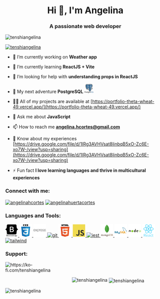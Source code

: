 <h1 align="center">Hi 👋, I'm Angelina</h1>
<h3 align="center">A passionate web developer</h3>

<p align="left"> <img src="https://komarev.com/ghpvc/?username=tenshiangelina&label=Profile%20views&color=0e75b6&style=flat" alt="tenshiangelina" /> </p>

<p align="left"> <a href="https://github.com/ryo-ma/github-profile-trophy"><img src="https://github-profile-trophy.vercel.app/?username=tenshiangelina" alt="tenshiangelina" /></a> </p>

- 🔭 I’m currently working on **Weather app**

- 🌱 I’m currently learning **ReactJS + Vite**

- 🤝 I’m looking for help with **understanding props in ReactJS**

- 🌸 My next adventure **PostgreSQL** <img src="https://raw.githubusercontent.com/devicons/devicon/master/icons/postgresql/postgresql-original-wordmark.svg" alt="postgresql" width="30" height="30"/>

- 👨‍💻 All of my projects are available at [https://portfolio-theta-wheat-49.vercel.app/](https://portfolio-theta-wheat-49.vercel.app/)

- 💬 Ask me about **JavaScript**

- 📫 How to reach me **angelina.hcortes@gmail.com**

- 📄 Know about my experiences [https://drive.google.com/file/d/1IRg3AVHVsat8linbqB5xO-Zc6E-xo7W-/view?usp=sharing](https://drive.google.com/file/d/1IRg3AVHVsat8linbqB5xO-Zc6E-xo7W-/view?usp=sharing)

- ⚡ Fun fact **I love learning languages and thrive in multicultural experiences**

<h3 align="left">Connect with me:</h3>
<p align="left">
<a href="https://twitter.com/angelinahcortes" target="blank"><img align="center" src="https://raw.githubusercontent.com/rahuldkjain/github-profile-readme-generator/master/src/images/icons/Social/twitter.svg" alt="angelinahcortes" height="30" width="40" /></a>
<a href="https://linkedin.com/in/angelinahuertacortes" target="blank"><img align="center" src="https://raw.githubusercontent.com/rahuldkjain/github-profile-readme-generator/master/src/images/icons/Social/linked-in-alt.svg" alt="angelinahuertacortes" height="30" width="40" /></a>
</p>

<h3 align="left">Languages and Tools:</h3>
<p align="left"> <a href="https://getbootstrap.com" target="_blank" rel="noreferrer"> <img src="https://raw.githubusercontent.com/devicons/devicon/master/icons/bootstrap/bootstrap-plain-wordmark.svg" alt="bootstrap" width="40" height="40"/> </a> <a href="https://www.w3schools.com/css/" target="_blank" rel="noreferrer"> <img src="https://raw.githubusercontent.com/devicons/devicon/master/icons/css3/css3-original-wordmark.svg" alt="css3" width="40" height="40"/> </a> <a href="https://expressjs.com" target="_blank" rel="noreferrer"> <img src="https://raw.githubusercontent.com/devicons/devicon/master/icons/express/express-original-wordmark.svg" alt="express" width="40" height="40"/> </a> <a href="https://git-scm.com/" target="_blank" rel="noreferrer"> <img src="https://www.vectorlogo.zone/logos/git-scm/git-scm-icon.svg" alt="git" width="40" height="40"/> </a> <a href="https://www.w3.org/html/" target="_blank" rel="noreferrer"> <img src="https://raw.githubusercontent.com/devicons/devicon/master/icons/html5/html5-original-wordmark.svg" alt="html5" width="40" height="40"/> </a> <a href="https://developer.mozilla.org/en-US/docs/Web/JavaScript" target="_blank" rel="noreferrer"> <img src="https://raw.githubusercontent.com/devicons/devicon/master/icons/javascript/javascript-original.svg" alt="javascript" width="40" height="40"/> </a> <a href="https://jestjs.io" target="_blank" rel="noreferrer"> <img src="https://www.vectorlogo.zone/logos/jestjsio/jestjsio-icon.svg" alt="jest" width="40" height="40"/> </a> <a href="https://www.mongodb.com/" target="_blank" rel="noreferrer"> <img src="https://raw.githubusercontent.com/devicons/devicon/master/icons/mongodb/mongodb-original-wordmark.svg" alt="mongodb" width="40" height="40"/> </a> <a href="https://www.mysql.com/" target="_blank" rel="noreferrer"> <img src="https://raw.githubusercontent.com/devicons/devicon/master/icons/mysql/mysql-original-wordmark.svg" alt="mysql" width="40" height="40"/> </a> <a href="https://nodejs.org" target="_blank" rel="noreferrer"> <img src="https://raw.githubusercontent.com/devicons/devicon/master/icons/nodejs/nodejs-original-wordmark.svg" alt="nodejs" width="40" height="40"/> </a> <a href="https://reactjs.org/" target="_blank" rel="noreferrer"> <img src="https://raw.githubusercontent.com/devicons/devicon/master/icons/react/react-original-wordmark.svg" alt="react" width="40" height="40"/> </a> <a href="https://tailwindcss.com/" target="_blank" rel="noreferrer"> <img src="https://www.vectorlogo.zone/logos/tailwindcss/tailwindcss-icon.svg" alt="tailwind" width="40" height="40"/> </a> </p>

<h3 align="left">Support:</h3>
<p><a href="https://ko-fi.com/https://ko-fi.com/tenshiangelina"> <img align="left" src="https://cdn.ko-fi.com/cdn/kofi3.png?v=3" height="50" width="210" alt="https://ko-fi.com/tenshiangelina" /></a></p><br><br>

<p><img align="left" src="https://github-readme-stats.vercel.app/api/top-langs?username=tenshiangelina&show_icons=true&locale=en&layout=compact" alt="tenshiangelina" /></p>

<p>&nbsp;<img align="center" src="https://github-readme-stats.vercel.app/api?username=tenshiangelina&show_icons=true&locale=en" alt="tenshiangelina" /></p>

<p><img align="center" src="https://github-readme-streak-stats.herokuapp.com/?user=tenshiangelina&" alt="tenshiangelina" /></p>

